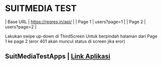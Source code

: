 <h1>
  SUITMEDIA TEST
</h1>

| Base URL        | https://reqres.in/api/    |
| Page 1          | users?page=1              |
| Page 2          | users?page=2              |
<p>
  Lakukan swipe up-down di ThirdScreen Untuk berpindah halaman dari Page 1 ke page 2
  (eror 401 akan muncul status di screen jika eror)
</p>

## SuitMediaTestApps   | [Link Aplikasi](  )
